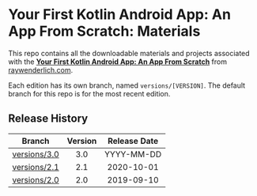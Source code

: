 # Your First Kotlin Android App: An App From Scratch: Materials

This repo contains all the downloadable materials and projects associated with the **[Your First Kotlin Android App: An App From Scratch](https://www.raywenderlich.com/library)** from [raywenderlich.com](https://www.raywenderlich.com).

Each edition has its own branch, named `versions/[VERSION]`. The default branch for this repo is for the most recent edition.

## Release History

| Branch                                                       | Version | Release Date |
| ------------------------------------------------------------ | :-----: | :----------: |
| [versions/3.0](https://github.com/raywenderlich/video-yfkaa-materials/tree/versions/3.0) |   3.0   |  YYYY-MM-DD  |
| [versions/2.1](https://github.com/raywenderlich/video-yfkaa-materials/tree/versions/2.1) |   2.1   |  2020-10-01  |
| [versions/2.0](https://github.com/raywenderlich/video-yfkaa-materials/tree/versions/2.0) |   2.0   |  2019-09-10  |
